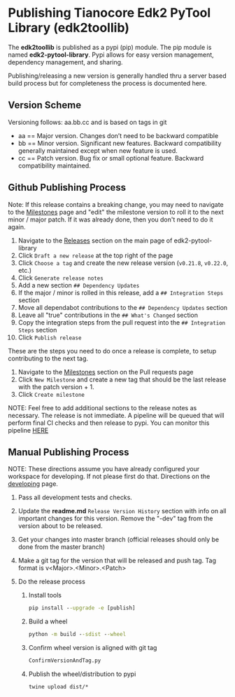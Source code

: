 # Publishing Tianocore Edk2 PyTool Library (edk2toollib)

The __edk2toollib__ is published as a pypi (pip) module.  The pip module is
named __edk2-pytool-library__.  Pypi allows for easy version management,
dependency management, and sharing.

Publishing/releasing a new version is generally handled thru a server based
build process but for completeness the process is documented here.

## Version Scheme

Versioning follows: aa.bb.cc and is based on tags in git

* aa == Major version.  Changes don’t need to be backward compatible
* bb == Minor version.  Significant new features.  Backward compatibility
  generally maintained except when new feature is used.
* cc == Patch version.  Bug fix or small optional feature.  Backward
  compatibility maintained.

## Github Publishing Process

Note: If this release contains a breaking change, you may need to navigate to
the [Milestones](https://github.com/tianocore/edk2-pytool-library/milestones)
page and "edit" the milestone version to roll it to the next minor / major
patch. If it was already done, then you don't need to do it again.

1. Navigate to the [Releases](https://github.com/tianocore/edk2-pytool-library/releases)
 section on the main page of edk2-pytool-library
2. Click `Draft a new release` at the top right of the page
3. Click `Choose a tag` and create the new release version (`v0.21.8`, `v0.22.0`, etc.)
4. Click `Generate release notes`
5. Add a new section `## Dependency Updates`
6. If the major / minor is rolled in this release, add a `## Integration Steps`
   section
7. Move all dependabot contributions to the `## Dependency Updates` section
8. Leave all "true" contributions in the `## What's Changed` section
9. Copy the integration steps from the pull request into the
   `## Integration Steps` section
10. Click `Publish release`

These are the steps you need to do once a release is complete, to setup
contributing to the next tag.

1. Navigate to the [Milestones](https://github.com/tianocore/edk2-pytool-library/milestones)
   section on the Pull requests page
2. Click `New Milestone` and create a new tag that should be the last release
   with the patch version + 1.
3. Click `Create milestone`

NOTE: Feel free to add additional sections to the release notes as necessary.
The release is not immediate. A pipeline will be queued that will perform final
CI checks and then release to pypi. You can monitor this pipeline [HERE](https://dev.azure.com/tianocore/edk2-pytools-library/_build?definitionId=3)

## Manual Publishing Process

NOTE: These directions assume you have already configured your workspace for
developing.  If not please first do that.  Directions on the
[developing](developing.md) page.

1. Pass all development tests and checks.
2. Update the __readme.md__ `Release Version History` section with info on all
   important changes for this version.  Remove the "-dev" tag from the version
   about to be released.
3. Get your changes into master branch (official releases should only be done
   from the master branch)
4. Make a git tag for the version that will be released and push tag.  Tag
   format is v\<Major>.\<Minor>.\<Patch>
5. Do the release process

    1. Install tools

        ``` cmd
        pip install --upgrade -e [publish]
        ```

    2. Build a wheel

        ``` cmd
        python -m build --sdist --wheel
        ```

    3. Confirm wheel version is aligned with git tag

        ``` cmd
        ConfirmVersionAndTag.py
        ```

    4. Publish the wheel/distribution to pypi

        ``` cmd
        twine upload dist/*
        ```
